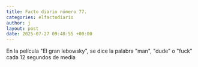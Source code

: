 ```yaml
---
title: Facto diario número 77.
categories: elfactodiario
author: j
layout: post
date: 2025-07-27 09:48:55 +00:00
---
```

En la película "El gran lebowsky", se dice la palabra "man", "dude" o "fuck" cada 12 segundos de media
